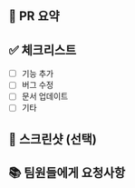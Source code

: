 ## 📝 PR 요약

## ✅ 체크리스트

- [ ] 기능 추가
- [ ] 버그 수정
- [ ] 문서 업데이트
- [ ] 기타

## 📸 스크린샷 (선택)

## 📚 팀원들에게 요청사항